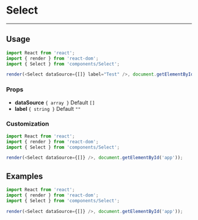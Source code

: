 # Select

---

## Usage

```js
import React from 'react';
import { render } from 'react-dom';
import { Select } from 'components/Select';

render(<Select dataSource={[]} label="Test" />, document.getElementById('app'));
```

### Props

- **dataSource** `{ array }` Default `[]`
- **label** `{ string }` Default `""`

### Customization

```js
import React from 'react';
import { render } from 'react-dom';
import { Select } from 'components/Select';

render(<Select dataSource={[]} />, document.getElementById('app'));
```

## Examples

```js
import React from 'react';
import { render } from 'react-dom';
import { Select } from 'components/Select';

render(<Select dataSource={[]} />, document.getElementById('app'));
```
